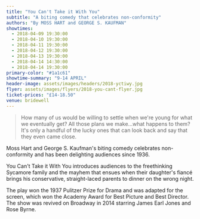 ```yaml
---
title: "You Can't Take it With You"
subtitle: "A biting comedy that celebrates non-conformity"
authors: "By MOSS HART and GEORGE S. KAUFMAN"
showtimes:
  - 2018-04-09 19:30:00
  - 2018-04-10 19:30:00
  - 2018-04-11 19:30:00
  - 2018-04-12 19:30:00
  - 2018-04-13 19:30:00
  - 2018-04-14 14:30:00
  - 2018-04-14 19:30:00
primary-color: "#1a1c61"
showtime-summary: "9-14 APRIL"
header-image: assets/images/headers/2018-yctiwy.jpg
flyer: assets/images/flyers/2018-you-cant-flyer.jpg
ticket-prices: "£14-18.50"
venue: bridewell
---
```


> How many of us would be willing to settle when we're young for what we eventually get? All those plans we make...what happens to them? It's only a handful of the lucky ones that can look back and say that they even came close.

Moss Hart and George S. Kaufman's biting comedy celebrates non-conformity and has been delighting audiences since 1936.

You Can't Take it With You introduces audiences to the freethinking Sycamore family and the mayhem that ensues when their daughter's fiancé brings his conservative, straight-laced parents to dinner on the wrong night.

The play won the 1937 Pulitzer Prize for Drama and was adapted for the screen, which won the Academy Award for Best Picture and Best Director. The show was revived on Broadway in 2014 starring James Earl Jones and Rose Byrne.

